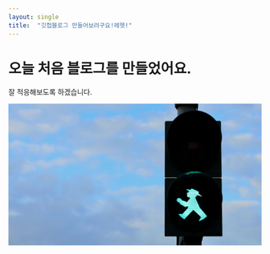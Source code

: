 ```yaml
---
layout: single
title:  "깃헙블로그 만들어보려구요!헤헷!"
---
```


# 오늘 처음 블로그를 만들었어요.

잘 적응해보도록 하겠습니다.

![wowzip](wowzip.jpg)